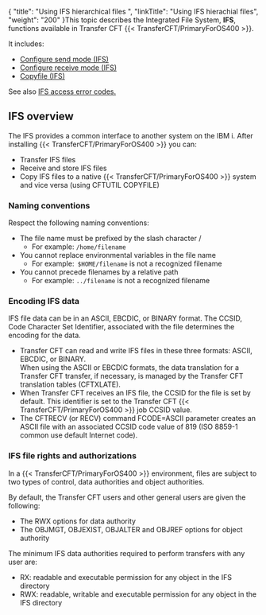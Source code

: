 {
    "title": "Using IFS hierarchical files ",
    "linkTitle": "Using IFS hierachial files",
    "weight": "200"
}This topic describes the Integrated File System, ****IFS****, functions available in Transfer CFT {{< TransferCFT/PrimaryForOS400  >}}.

It includes:

- [Configure send mode (IFS)](send_files_ifs)
- [Configure receive mode (IFS)](receive_files_ifs)
- [Copyfile (IFS)]()

See also [IFS access error codes.](../../os400_support_tool/ifs_access_errors)

IFS overview
------------

The IFS provides a common interface to another system on the IBM i. After installing {{< TransferCFT/PrimaryForOS400  >}} you can:

- Transfer IFS files
- Receive and store IFS files
- Copy IFS files to a native {{< TransferCFT/PrimaryForOS400  >}} system and vice versa (using CFTUTIL COPYFILE)

### Naming conventions

Respect the following naming conventions:

- The file name must be prefixed by the slash character /
    -   For example: `/home/filename`
- You cannot replace environmental variables in the file name
    -   For example:` $HOME/filename` is not a recognized filename
- You cannot precede filenames by a relative path
    -   For example: `../filename` is not a recognized filename

### Encoding IFS data

IFS file data can be in an ASCII, EBCDIC, or BINARY format. The CCSID, Code Character Set Identifier, associated with the file determines the encoding for the data.

- Transfer CFT can read and write IFS files in these three formats: ASCII, EBCDIC, or BINARY.  
    When using the ASCII or EBCDIC formats, the data translation for a Transfer CFT transfer, if necessary, is managed by the Transfer CFT translation tables (CFTXLATE).
- When Transfer CFT receives an IFS file, the CCSID for the file is set by default. This identifier is set to the Transfer CFT {{< TransferCFT/PrimaryForOS400  >}} job CCSID value.
- The CFTRECV (or RECV) command FCODE=ASCII parameter creates an ASCII file with an associated CCSID code value of 819 (ISO 8859-1 common use default Internet code).

### IFS file rights and authorizations

In a {{< TransferCFT/PrimaryForOS400  >}} environment, files are subject to two types of control, data authorities and object authorities.

By default, the Transfer CFT users and other general users are given the following:

- The RWX options for data authority
- The OBJMGT, OBJEXIST, OBJALTER and OBJREF options for object authority

The minimum IFS data authorities required to perform transfers with any user are:

- RX: readable and executable permission for any object in the IFS directory
- RWX: readable, writable and executable permission for any object in the IFS directory
